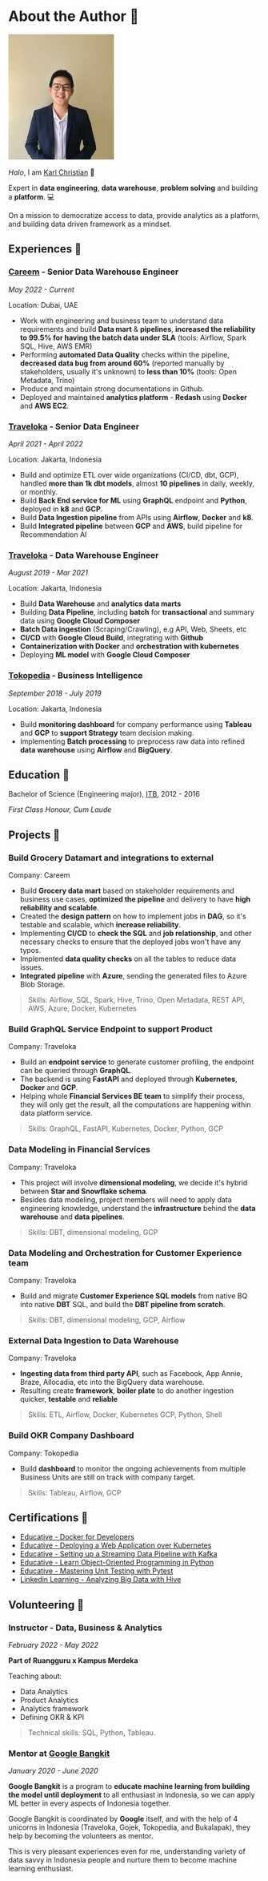 # About the Author :bust_in_silhouette:

![Karl photo](assets/img/photo_small.jpeg)

_Halo_, I am [Karl Christian](https://www.linkedin.com/in/karllchris/) :wave:

Expert in **data engineering**, **data warehouse**, **problem solving** and building a **platform**. :computer:

On a mission to democratize access to data, provide analytics as a platform, and building data driven framework as a mindset.

## Experiences :briefcase:

### [Careem](https://www.careem.com/) - Senior Data Warehouse Engineer

_May 2022 - Current_

Location: Dubai, UAE

- Work with engineering and business team to understand data requirements and build **Data mart** & **pipelines**, **increased the reliability to 99.5% for having the batch data under SLA** (tools: Airflow, Spark SQL, Hive, AWS EMR)
- Performing **automated Data Quality** checks within the pipeline, **decreased data bug from around 60%** (reported manually by stakeholders, usually it's unknown) to **less than 10%** (tools: Open Metadata, Trino)
- Produce and maintain strong documentations in Github.
- Deployed and maintained **analytics platform** - **Redash** using **Docker** and **AWS EC2**.

### [Traveloka](https://www.traveloka.com/en-id) - Senior Data Engineer

_April 2021 - April 2022_

Location: Jakarta, Indonesia

- Build and optimize ETL over wide organizations (CI/CD, dbt, GCP), handled **more than 1k dbt models**, almost **10 pipelines** in daily, weekly, or monthly.
- Build **Back End service for ML** using **GraphQL** endpoint and **Python**, deployed in **k8** and **GCP**.
- Build **Data Ingestion pipeline** from APIs using **Airflow**, **Docker** and **k8**.
- Build **Integrated pipeline** between **GCP** and **AWS**, build pipeline for Recommendation AI

### [Traveloka](https://www.traveloka.com/en-id) - Data Warehouse Engineer

_August 2019 - Mar 2021_

Location: Jakarta, Indonesia

- Build **Data Warehouse** and **analytics data marts**
- Building **Data Pipeline**, including **batch** for **transactional** and summary data using **Google Cloud Composer**
- **Batch Data ingestion** (Scraping/Crawling), e.g API, Web, Sheets, etc
- **CI/CD** with **Google Cloud Build**, integrating with **Github**
- **Containerization with Docker** and **orchestration with kubernetes**
- Deploying **ML model** with **Google Cloud Composer**

### [Tokopedia](https://www.tokopedia.com/) - Business Intelligence

_September 2018 - July 2019_

Location: Jakarta, Indonesia

- Build **monitoring dashboard** for company performance using **Tableau** and **GCP** to **support Strategy** team decision making.
- Implementing **Batch processing** to preprocess raw data into refined **data warehouse** using **Airflow** and **BigQuery**.

## Education :school:

Bachelor of Science (Engineering major), [ITB](https://www.itb.ac.id/), 2012 - 2016

_First Class Honour, Cum Laude_

## Projects :rocket:

### Build Grocery Datamart and integrations to external

Company: Careem

- Build **Grocery data mart** based on stakeholder requirements and business use cases, **optimized the pipeline** and delivery to have **high reliability and scalable**.
- Created the **design pattern** on how to implement jobs in **DAG**, so it's testable and scalable, which **increase reliability**.
- Implementing **CI/CD** to **check the SQL** and **job relationship**, and other necessary checks to ensure that the deployed jobs won't have any typos.
- Implemented **data quality checks** on all the tables to reduce data issues.
- **Integrated pipeline** with **Azure**, sending the generated files to Azure Blob Storage.

> Skills: Airflow, SQL, Spark, Hive, Trino, Open Metadata, REST API, AWS, Azure, Docker, Kubernetes

### Build GraphQL Service Endpoint to support Product

Company: Traveloka

- Build an **endpoint service** to generate customer profiling, the endpoint can be queried through **GraphQL**.
- The backend is using **FastAPI** and deployed through **Kubernetes**, **Docker** and **GCP**.
- Helping whole **Financial Services BE team** to simplify their process, they will only get the result, all the computations are happening within data platform service.

> Skills: GraphQL, FastAPI, Kubernetes, Docker, Python, GCP

### Data Modeling in Financial Services

Company: Traveloka

- This project will involve **dimensional modeling**, we decide it's hybrid between **Star and Snowflake schema**.
- Besides data modeling, project members will need to apply data engineering knowledge, understand the **infrastructure** behind the **data warehouse** and **data pipelines**.

> Skills: DBT, dimensional modeling, GCP

### Data Modeling and Orchestration for Customer Experience team

Company: Traveloka

- Build and migrate **Customer Experience SQL models** from native BQ into native **DBT** SQL, and build the **DBT pipeline from scratch**.

> Skills: DBT, dimensional modeling, GCP, Airflow

### External Data Ingestion to Data Warehouse

Company: Traveloka

- **Ingesting data from third party API**, such as Facebook, App Annie, Braze, Allocadia, etc into the BigQuery data warehouse.
- Resulting create **framework**, **boiler plate** to do another ingestion quicker, **testable** and **reliable**

> Skills: ETL, Airflow, Docker, Kubernetes GCP, Python, Shell

### Build OKR Company Dashboard

Company: Tokopedia

- Build **dashboard** to monitor the ongoing achievements from multiple Business Units are still on track with company target.

> Skills: Tableau, Airflow, GCP

## Certifications :bookmark:

- [Educative - Docker for Developers](https://www.educative.io/verify-certificate/r0w3pLtnWZ5LgVKopIQ5mqOQp446U6)
- [Educative - Deploying a Web Application over Kubernetes](https://www.educative.io/verify-certificate/y8E3zVt2ZL7Bq0VxgSyzvm0y2QQgcm)
- [Educative - Setting up a Streaming Data Pipeline with Kafka](https://www.educative.io/verify-certificate/g5g3ywCwE9xpA617JFKAkp1KL22xSk)
- [Educative - Learn Object-Oriented Programming in Python](https://www.educative.io/verify-certificate/j2l3BzfZn5G0MVK7rFxzJkBxy552FA)
- [Educative - Mastering Unit Testing with Pytest](https://www.educative.io/verify-certificate/wnDQEXnKW6AFPwvpj9R0RjcQLAwmQ2994UG)
- [Linkedin Learning - Analyzing Big Data with Hive](https://www.linkedin.com/learning/certificates/2f65729dd55b0e2e9dce9232c9e9327a2f53f50a60464d081296372b735d214d?lipi=urn%3Ali%3Apage%3Ad_flagship3_profile_view_base_certifications_details%3BydX6llRCQJeNV2NHM0hVAA%3D%3D)

## Volunteering :muscle:

### Instructor - Data, Business & Analytics

_February 2022 - May 2022_

**Part of Ruangguru x Kampus Merdeka**

Teaching about:

- Data Analytics
- Product Analytics
- Analytics framework
- Defining OKR & KPI

> Technical skills: SQL, Python, Tableau.

### Mentor at [Google Bangkit](https://grow.google/intl/id_id/bangkit/?tab=machine-learning)

_January 2020 - June 2020_

**Google Bangkit** is a program to **educate machine learning from building the model until deployment** to all enthusiast in Indonesia, so we can apply ML better in every aspects of Indonesia together.

Google Bangkit is coordinated by **Google** itself, and with the help of 4 unicorns in Indonesia (Traveloka, Gojek, Tokopedia, and Bukalapak), they help by becoming the volunteers as mentor.

This is very pleasant experiences even for me, understanding variety of data savvy in Indonesia people and nurture them to become machine learning enthusiast.
